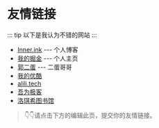 # 友情链接

::: tip
以下是我认为不错的网站
:::

- [Inner.ink](https://inner.ink) --- 个人博客 <Badge text="Hexo"/>
- [我的掘金](https://juejin.im/user/5c89f6ee5188257e826ab2b7) --- 个人主页 <Badge text="掘金"/>
- [郭二蛋](http://blog.guozhaoxi.top/) --- 二蛋哥哥 <Badge text="超棒"/>
- [我的优酷](https://i.youku.com/i/UMzYwMzA4ODcy)
- [alili.tech](https://alili.tech/) <Badge text="amazing"/>
- [吾为极客](https://www.55geek.cn/)
- [洛琪希图书馆](https://www.roxylib.com/) <Badge text="同好"/>

> 👇👇请点击下方的编辑此页，提交你的友情链接。  